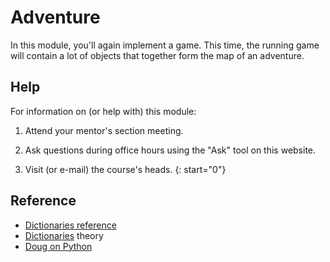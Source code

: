 # Adventure

In this module, you'll again implement a game. This time, the running game will contain a lot of objects that together form the map of an adventure.


## Help

For information on (or help with) this module:

1. Attend your mentor's section meeting.

1. Ask questions during office hours using the "Ask" tool on this website.

1. Visit (or e-mail) the course's heads.
{: start="0"}


## Reference

- [Dictionaries reference](https://docs.python.org/3/library/stdtypes.html#typesmapping)
- [Dictionaries](http://greenteapress.com/thinkpython/html/thinkpython012.html) theory
- [Doug on Python](https://www.youtube.com/watch?v=mgBpcQRDtl0)

